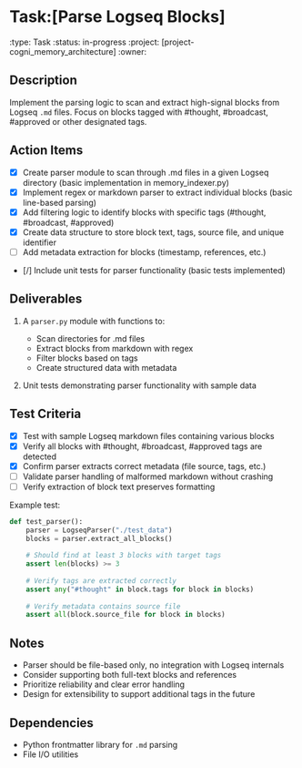 # Task:[Parse Logseq Blocks]
:type: Task
:status: in-progress
:project: [project-cogni_memory_architecture]
:owner: 

## Description
Implement the parsing logic to scan and extract high-signal blocks from Logseq `.md` files. Focus on blocks tagged with #thought, #broadcast, #approved or other designated tags.

## Action Items
- [x] Create parser module to scan through .md files in a given Logseq directory (basic implementation in memory_indexer.py)
- [x] Implement regex or markdown parser to extract individual blocks (basic line-based parsing)
- [x] Add filtering logic to identify blocks with specific tags (#thought, #broadcast, #approved)
- [x] Create data structure to store block text, tags, source file, and unique identifier
- [ ] Add metadata extraction for blocks (timestamp, references, etc.)
- [/] Include unit tests for parser functionality (basic tests implemented)

## Deliverables
1. A `parser.py` module with functions to:
   - Scan directories for .md files
   - Extract blocks from markdown with regex
   - Filter blocks based on tags
   - Create structured data with metadata

2. Unit tests demonstrating parser functionality with sample data

## Test Criteria
- [x] Test with sample Logseq markdown files containing various blocks
- [x] Verify all blocks with #thought, #broadcast, #approved tags are detected
- [x] Confirm parser extracts correct metadata (file source, tags, etc.)
- [ ] Validate parser handling of malformed markdown without crashing
- [ ] Verify extraction of block text preserves formatting

Example test:
```python
def test_parser():
    parser = LogseqParser("./test_data")
    blocks = parser.extract_all_blocks()
    
    # Should find at least 3 blocks with target tags
    assert len(blocks) >= 3
    
    # Verify tags are extracted correctly
    assert any("#thought" in block.tags for block in blocks)
    
    # Verify metadata contains source file
    assert all(block.source_file for block in blocks)
```

## Notes
- Parser should be file-based only, no integration with Logseq internals
- Consider supporting both full-text blocks and references
- Prioritize reliability and clear error handling
- Design for extensibility to support additional tags in the future

## Dependencies
- Python frontmatter library for `.md` parsing
- File I/O utilities 